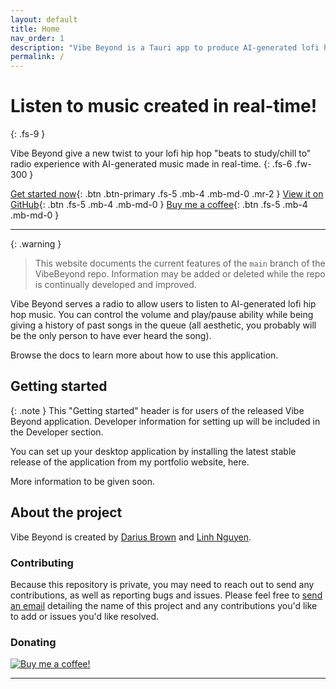 ```yaml
---
layout: default
title: Home
nav_order: 1
description: "Vibe Beyond is a Tauri app to produce AI-generated lofi hip hop."
permalink: /
---
```


# Listen to music created in real-time!
{: .fs-9 }

Vibe Beyond give a new twist to your lofi hip hop "beats to study/chill to" radio experience with AI-generated music made in real-time.
{: .fs-6 .fw-300 }

[Get started now](#getting-started){: .btn .btn-primary .fs-5 .mb-4 .mb-md-0 .mr-2 }
[View it on GitHub][repo]{: .btn .fs-5 .mb-4 .mb-md-0 }
[Buy me a coffee][coffee]{: .btn .fs-5 .mb-4 .mb-md-0 }

---

{: .warning }
> This website documents the current features of the `main` branch of the VibeBeyond repo. Information may be added or deleted while the repo is continually developed and improved.

Vibe Beyond serves a radio to allow users to listen to AI-generated lofi hip hop music. You can control the volume and play/pause ability while being giving a history of past songs in the queue (all aesthetic, you probably will be the only person to have ever heard the song).

Browse the docs to learn more about how to use this application.

## Getting started
{: .note }
This "Getting started" header is for users of the released Vibe Beyond application. Developer information for setting up will be included in the Developer section.

You can set up your desktop application by installing the latest stable release of the application from my portfolio website, here. 

More information to be given soon.

## About the project
Vibe Beyond is created by [Darius Brown][portfolio] and [Linh Nguyen]().

### Contributing
Because this repository is private, you may need to reach out to send any contributions, as well as reporting bugs and issues. Please feel free to [send an email][email] detailing the name of this project and any contributions you'd like to add or issues you'd like resolved. 

### Donating
[![Buy me a coffee!](https://media2.giphy.com/media/513lZvPf6khjIQFibF/giphy.gif?cid=ecf05e47vwy7g0hk9jeguufi35a8apmvk9wrjbggyd7lcxh5&rid=giphy.gif&ct=s)][coffee]

----

[repo]: https://github.com/dariustb/VibeBeyond
[docs]: https://dariustb.github.io/VibeBeyond/

[portfolio]: https://dariusbrown.dev/
[email]: mailto:dariustb@tech-center.com
[coffee]: https://www.buymeacoffee.com/sleepy